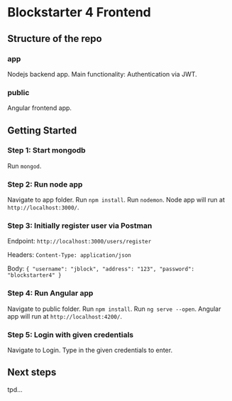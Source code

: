 # Blockstarter 4 Frontend

## Structure of the repo

### app

Nodejs backend app. Main functionality: Authentication via JWT.

### public

Angular frontend app.

## Getting Started

### Step 1: Start mongodb

Run `mongod`.

### Step 2: Run node app

Navigate to app folder.
Run `npm install`.
Run `nodemon`.
Node app will run at `http://localhost:3000/`.

### Step 3: Initially register user via Postman

Endpoint:
`http://localhost:3000/users/register`

Headers:
`Content-Type: application/json`

Body:
`{
  	"username": "jblock",
  	"address": "123",
  	"password": "blockstarter4"
  }`

### Step 4: Run Angular app

Navigate to public folder.
Run `npm install`.
Run `ng serve --open`.
Angular app will run at `http://localhost:4200/`.

### Step 5: Login with given credentials

Navigate to Login. Type in the given credentials to enter.

## Next steps

tpd...